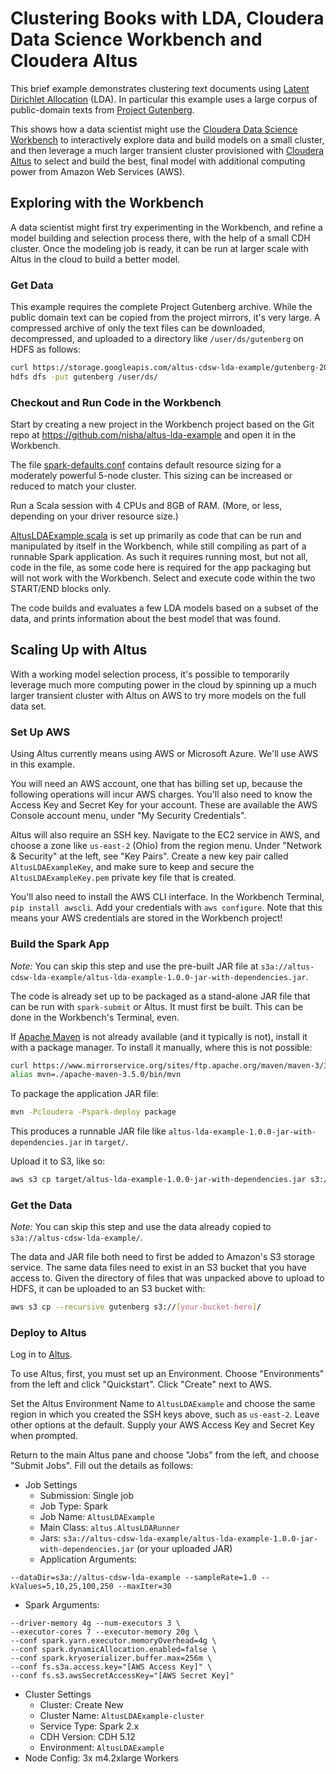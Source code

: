 # Clustering Books with LDA, Cloudera Data Science Workbench and Cloudera Altus

This brief example demonstrates clustering text documents using 
[Latent Dirichlet Allocation](https://en.wikipedia.org/wiki/Latent_Dirichlet_allocation) (LDA). In particular
this example uses a large corpus of public-domain texts from [Project Gutenberg](https://www.gutenberg.org/).

This shows how a data scientist might use the 
[Cloudera Data Science Workbench](https://www.cloudera.com/products/data-science-and-engineering/data-science-workbench.html) 
to interactively explore data and build models on a small cluster, and then leverage a much larger transient cluster
provisioned with [Cloudera Altus](https://www.cloudera.com/products/altus.html) to select and build the best, 
final model with additional computing power from Amazon Web Services (AWS).

## Exploring with the Workbench

A data scientist might first try experimenting in the Workbench, and refine a model building and selection process
there, with the help of a small CDH cluster. Once the modeling job is ready, it can be run at larger scale
with Altus in the cloud to build a better model.

### Get Data

This example requires the complete Project Gutenberg archive. While the public domain text can be copied
from the project mirrors, it's very large. A compressed archive of only the text files can be downloaded,
decompressed, and uploaded to a directory like `/user/ds/gutenberg` on HDFS as follows:

```bash
curl https://storage.googleapis.com/altus-cdsw-lda-example/gutenberg-20170929.tgz | tar xz
hdfs dfs -put gutenberg /user/ds/
```

### Checkout and Run Code in the Workbench

Start by creating a new project in the Workbench project based on the Git repo at
https://github.com/nisha/altus-lda-example and open it in the Workbench.

The file [spark-defaults.conf](blob/master/spark-defaults.conf) contains default resource sizing
for a moderately powerful 5-node cluster. This sizing can be increased or reduced to match your
cluster.

Run a Scala session with 4 CPUs and 8GB of RAM. (More, or less, depending on your driver resource size.)

[AltusLDAExample.scala](blob/master/src/main/scala/com/datascience/altus/AltusLDAExample.scala) is set up
primarily as code that can be run and manipulated by itself in the Workbench, while still compiling
as part of a runnable Spark application. As such it requires running most, but not all, code in the file, as some code here is required for the
app packaging but will not work with the Workbench. Select and execute code within the two START/END blocks only.

The code builds and evaluates a few LDA models based on a subset of the data, and prints information
about the best model that was found.

## Scaling Up with Altus

With a working model selection process, it's possible to temporarily leverage much more computing power in
the cloud by spinning up a much larger transient cluster with Altus on AWS to try more models on the full data
set.

### Set Up AWS

Using Altus currently means using AWS or Microsoft Azure. We'll use AWS in this example.

You will need an AWS account, one that has billing set up, because
the following operations will incur AWS charges. You'll also need to know the Access Key and Secret Key for 
your account. These are available the AWS Console account menu, under "My Security Credentials".

Altus will also require an SSH key. Navigate to the EC2 service in AWS, and choose a zone like `us-east-2` (Ohio)
from the region menu. Under "Network & Security" at the left, see "Key Pairs". Create a new key pair called
`AltusLDAExampleKey`, and make sure to keep and secure the `AltusLDAExampleKey.pem` private key file that is
created.

You'll also need to install the AWS CLI interface. In the Workbench Terminal, `pip install awscli`.
Add your credentials with `aws configure`. Note that this means your AWS credentials are stored in the
Workbench project!

### Build the Spark App

*Note:* You can skip this step and use the pre-built JAR file at 
`s3a://altus-cdsw-lda-example/altus-lda-example-1.0.0-jar-with-dependencies.jar`.

The code is already set up to be packaged as a stand-alone JAR file that can be run with `spark-submit` or
Altus. It must first be built. This can be done in the Workbench's Terminal, even.

If [Apache Maven](https://maven.apache.org/) is not already available (and it typically is not), 
install it with a package manager. To install it manually, where this is not possible:

```bash
curl https://www.mirrorservice.org/sites/ftp.apache.org/maven/maven-3/3.5.0/binaries/apache-maven-3.5.0-bin.tar.gz | tar xz
alias mvn=./apache-maven-3.5.0/bin/mvn
```

To package the application JAR file:

```bash
mvn -Pcloudera -Pspark-deploy package
```

This produces a runnable JAR file like `altus-lda-example-1.0.0-jar-with-dependencies.jar` in `target/`.

Upload it to S3, like so:

```bash
aws s3 cp target/altus-lda-example-1.0.0-jar-with-dependencies.jar s3://[your-bucket-here]/
```

### Get the Data

*Note:* You can skip this step and use the data already copied to `s3a://altus-cdsw-lda-example/`.

The data and JAR file both need to first be added to Amazon's S3 storage service. The same data files need
to exist in an S3 bucket that you have access to. Given the directory of files that was unpacked above to
upload to HDFS, it can be uploaded to an S3 bucket with:

```bash
aws s3 cp --recursive gutenberg s3://[your-bucket-here]/
```

### Deploy to Altus

Log in to [Altus](https://www.cloudera.com/products/altus.html).

To use Altus, first, you must set up an Environment. Choose "Environments" from the left and click "Quickstart".
Click "Create" next to AWS. 

Set the Altus Environment Name to `AltusLDAExample` and choose the same region in which you created the SSH keys above,
such as `us-east-2`. Leave other options at the default. Supply your AWS Access Key and Secret Key when prompted.

Return to the main Altus pane and choose "Jobs" from the left, and choose "Submit Jobs". Fill out the details as
follows:

- Job Settings
  - Submission: Single job
  - Job Type: Spark
  - Job Name: `AltusLDAExample`
  - Main Class: `altus.AltusLDARunner`
  - Jars: `s3a://altus-cdsw-lda-example/altus-lda-example-1.0.0-jar-with-dependencies.jar` (or your uploaded JAR)
  - Application Arguments:
```
--dataDir=s3a://altus-cdsw-lda-example --sampleRate=1.0 --kValues=5,10,25,100,250 --maxIter=30
```
  - Spark Arguments:
```
--driver-memory 4g --num-executors 3 \
--executor-cores 7 --executor-memory 20g \
--conf spark.yarn.executor.memoryOverhead=4g \
--conf spark.dynamicAllocation.enabled=false \
--conf spark.kryoserializer.buffer.max=256m \
--conf fs.s3a.access.key="[AWS Access Key]" \
--conf fs.s3.awsSecretAccessKey="[AWS Secret Key]"
```
- Cluster Settings
  - Cluster: Create New
  - Cluster Name: `AltusLDAExample-cluster`
  - Service Type: Spark 2.x
  - CDH Version: CDH 5.12
  - Environment: `AltusLDAExample`
- Node Config: 3x m4.2xlarge Workers
